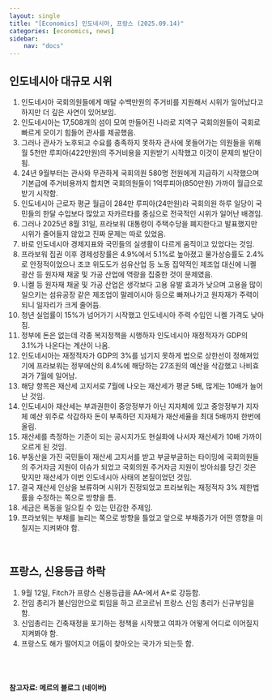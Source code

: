 ```yaml
---
layout: single
title: "[Economics] 인도네시아, 프랑스 (2025.09.14)"
categories: [economics, news]
sidebar:
    nav: "docs"
---
```


## 인도네시아 대규모 시위
1. 인도네시아 국회의원들에게 매달 수백만원의 주거비를 지원해서 시위가 일어났다고 하지만 더 깊은 사연이 있어보임.
1. 인도네시아는 17,508개의 섬이 모여 만들어진 나라로 지역구 국회의원들이 국회로 빠르게 모이기 힘들어 관사를 제공했음.
1. 그러나 관사가 노후되고 수요를 충족하지 못하자 관사에 못들어가는 의원들을 위해 월 5천만 루피아(422만원)의 주거비용을 지원받기 시작했고 이것이 문제의 발단이 됨.
1. 24년 9월부터는 관사와 무관하게 국회의원 580명 전원에게 지급하기 시작했으며 기본급에 주거비용까지 합치면 국회의원들이 1억루피아(850만원) 가까이 월급으로 받기 시작함.
1. 인도네시아 근로자 평균 월급이 284만 루피아(24만원)라 국회의원 하루 일당이 국민들의 한달 수입보다 많았고 자카르타를 중심으로 전국적인 시위가 일어난 배경임.
1. 그러나 2025년 8월 31일, 프라보워 대통령이 주택수당을 폐지한다고 발표했지만 시위가 줄어들지 않았고 진짜 문제는 따로 있었음.
1. 바로 인도네시아 경제지표와 국민들의 실생활이 다르게 움직이고 있었다는 것임.
1. 프라보워 집권 이후 경제성장률은 4.9%에서 5.1%로 높아졌고 물가상승률도 2.4%로 안정적이었으나 조코 위도도가 섬유산업 등 노동 집약적인 제조업 대신에 니켈 광산 등 원자재 채굴 및 가공 산업에 역량을 집중한 것이 문제였음.
1. 니켈 등 원자재 채굴 및 가공 산업은 생각보다 고용 유발 효과가 낮으며 고용을 많이 일으키는 섬유공장 같은 제조업이 말레이시아 등으로 빠져나가고 원자재가 주력이 되니 일자리가 크게 줄어듬.
1. 청년 실업률이 15%가 넘어가기 시작했고 인도네시아 주력 수입인 니켈 가격도 낮아짐.
1. 정부에 돈은 없는데 각종 복지정책을 시행하자 인도네시아 재정적자가 GDP의 3.1%가 나온다는 계산이 나옴.
1. 인도네시아는 재정적자가 GDP의 3%를 넘기지 못하게 법으로 상한선이 정해져있기에 프라보워는 정부에산의 8.4%에 해당하는 27조원의 예산을 삭감했고 나비효과가 7월에 일어남.
1. 해당 항목은 재산세 고지서로 7월에 나오는 재산세가 평균 5배, 많게는 10배가 늘어난 것임.
1. 인도네시아 재산세는 부과권한이 중앙정부가 아닌 지자체에 있고 중앙정부가 지자체 예산 위주로 삭감하자 돈이 부족하던 지자체가 재산세율을 최대 5배까지 한번에 올림.
1. 재산세를 측정하는 기준이 되는 공시지가도 현실화에 나서자 재산세가 10배 가까이 오르게 된 것임.
1. 부동산을 가진 국민들이 재산세 고지서를 받고 부글부글하는 타이밍에 국회의원들의 주거자금 지원이 이슈가 되었고 국회의원 주거자금 지원이 방아쇠를 당긴 것은 맞지만 재산세가 이번 인도네시아 사태의 본질이었던 것임.
1. 결국 재산세 인상을 보류하며 시위가 진정되었고 프라보워는 재정적자 3% 제한법률을 수정하는 쪽으로 방향을 틈.
1. 세금은 폭동을 일으킬 수 있는 민감한 주제임.
1. 프라보워는 부채를 늘리는 쪽으로 방향을 틀었고 앞으로 부채증가가 어떤 영향을 미칠지는 지켜봐야 함.

<br/>

## 프랑스, 신용등급 하락
1. 9월 12일, Fitch가 프랑스 신용등급을 AA-에서 A+로 강등함.
1. 전임 총리가 불신임안으로 퇴임을 하고 르코르뉘 프랑스 신임 총리가 신규부임을 함.
1. 신임총리는 긴축재정을 포기하는 정책을 시작했고 여파가 어떻게 어디로 이어질지 지켜봐야 함.
1. 프랑스도 해가 떨어지고 어둠이 찾아오는 국가가 되는듯 함.



<br/>
<br/>

#### 참고자료: 메르의 블로그 (네이버)